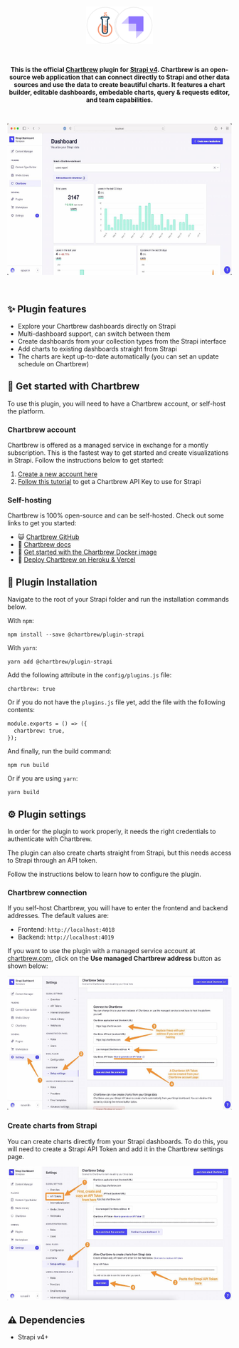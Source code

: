 <p align="center">
  <a href="https://chartbrew.com">
    <img src="https://raw.githubusercontent.com/chartbrew/strapi-plugin-chartbrew/master/admin/src/assets/chartbrew-strapi-icons.png" alt="Chartbrew logo" width="150"/>
  </a>
</a>

<p align="center">
  <a href="https://discord.gg/KwGEbFk" target="_blank"><img src="https://img.shields.io/discord/656557151048957995?label=Chartbrew Discord" alt="" /></a>
</p>

<p align="center">
  <strong>
    This is the official <a href="https://chartbrew.com">Chartbrew</a> plugin for <a href="https://strapi.io">Strapi v4</a>. Chartbrew is an open-source web application that can connect directly to Strapi and other data sources and use the data to create beautiful charts. It features a chart builder, editable dashboards, embedable charts, query & requests editor, and team capabilities.
  </strong>
</p>

<br />

<p align="center">
  <a href="https://chartbrew.com">
    <img src="https://raw.githubusercontent.com/chartbrew/strapi-plugin-chartbrew/master/admin/src/assets/strapi-chartbrew-dashboard.jpg" alt="Chartbrew dashboard in Strapi" width="600" height="340" />
  </a>
</p>

<br />

## ✨ Plugin features

* Explore your Chartbrew dashboards directly on Strapi
* Multi-dashboard support, can switch between them
* Create dashboards from your collection types from the Strapi interface
* Add charts to existing dashboards straight from Strapi
* The charts are kept up-to-date automatically (you can set an update schedule on Chartbrew)

## 👋 Get started with Chartbrew

To use this plugin, you will need to have a Chartbrew account, or self-host the platform.

### Chartbrew account

Chartbrew is offered as a managed service in exchange for a montly subscription. This is the fastest way to get started and create visualizations in Strapi. Follow the instructions below to get started:

1. [Create a new account here](https://app.chartbrew.com/signup)
2. [Follow this tutorial](https://chartbrew.com/blog/how-to-create-api-keys-in-chartbrew/) to get a Chartbrew API Key to use for Strapi

### Self-hosting

Chartbrew is 100% open-source and can be self-hosted. Check out some links to get you started:

* 😺 [Chartbrew GitHub](https://github.com/chartbrew/chartbrew)
* 📔 [Chartbrew docs](https://docs.chartbrew.com)
* 🐳 [Get started with the Chartbrew Docker image](https://docs.chartbrew.com/deployment/#run-the-application-with-docker)
* 🚀 [Deploy Chartbrew on Heroku & Vercel](https://chartbrew.com/blog/how-to-deploy-chartbrew-on-heroku-and-vercel/)

## 🔧 Plugin Installation

Navigate to the root of your Strapi folder and run the installation commands below.

With `npm`:

```
npm install --save @chartbrew/plugin-strapi
```

With `yarn`:

```
yarn add @chartbrew/plugin-strapi
```

Add the following attribute in the `config/plugins.js` file:

```
chartbrew: true
```

Or if you do not have the `plugins.js` file yet, add the file with the following contents:

```
module.exports = () => ({
  chartbrew: true,
});
```

And finally, run the build command:

```
npm run build
```

Or if you are using `yarn`:

```
yarn build
```

## ⚙️ Plugin settings

In order for the plugin to work properly, it needs the right credentials to authenticate with Chartbrew.

The plugin can also create charts straight from Strapi, but this needs access to Strapi through an API token.

Follow the instructions below to learn how to configure the plugin.

### Chartbrew connection

If you self-host Chartbrew, you will have to enter the frontend and backend addresses. The default values are:

* Frontend: `http://localhost:4018`
* Backend: `http://localhost:4019`

If you want to use the plugin with a managed service account at [chartbrew.com](https://chartbrew.com), click on the **Use managed Chartbrew address** button as shown below:

<p align="center">
  <a href="https://chartbrew.com">
    <img src="https://raw.githubusercontent.com/chartbrew/strapi-plugin-chartbrew/master/admin/src/assets/chartbrew-connection.jpg" alt="Chartbrew dashboard in Strapi" width="600" height="300" />
  </a>
</p>

### Create charts from Strapi

You can create charts directly from your Strapi dashboards. To do this, you will need to create a Strapi API Token and add it in the Chartbrew settings page.

<p align="center">
  <a href="https://chartbrew.com">
    <img src="https://raw.githubusercontent.com/chartbrew/strapi-plugin-chartbrew/master/admin/src/assets/strapi-auth.jpg" alt="Chartbrew dashboard in Strapi" width="600" height="300" />
  </a>
</p>

## ⚠️ Dependencies

* Strapi v4+
